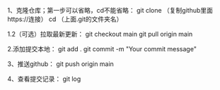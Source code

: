 1、克隆仓库；第一步可以省略，cd不能省略：
git clone （复制github里面https://连接）
cd （上面.git的文件夹名）

1.2（可选）拉取最新更新：
git checkout main
git pull origin main

2.添加提交本地：
git add . 
git commit -m "Your commit message"

3、推送github：
git push origin main

4、查看提交记录：
git log